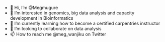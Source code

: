 - 👋 Hi, I’m @Megmugure
- 👀 I’m interested in genomics, big data analysis and capacity development in Bioinformatics
- 🌱 I’m currently learning how to become a certified carpentries instructor
- 💞️ I’m looking to collaborate on data analysis
- 📫 How to reach me @meg_wanjiku on Twitter

<!---
Megmugure/Megmugure is a ✨ special ✨ repository because its `README.md` (this file) appears on your GitHub profile.
You can click the Preview link to take a look at your changes.
--->
